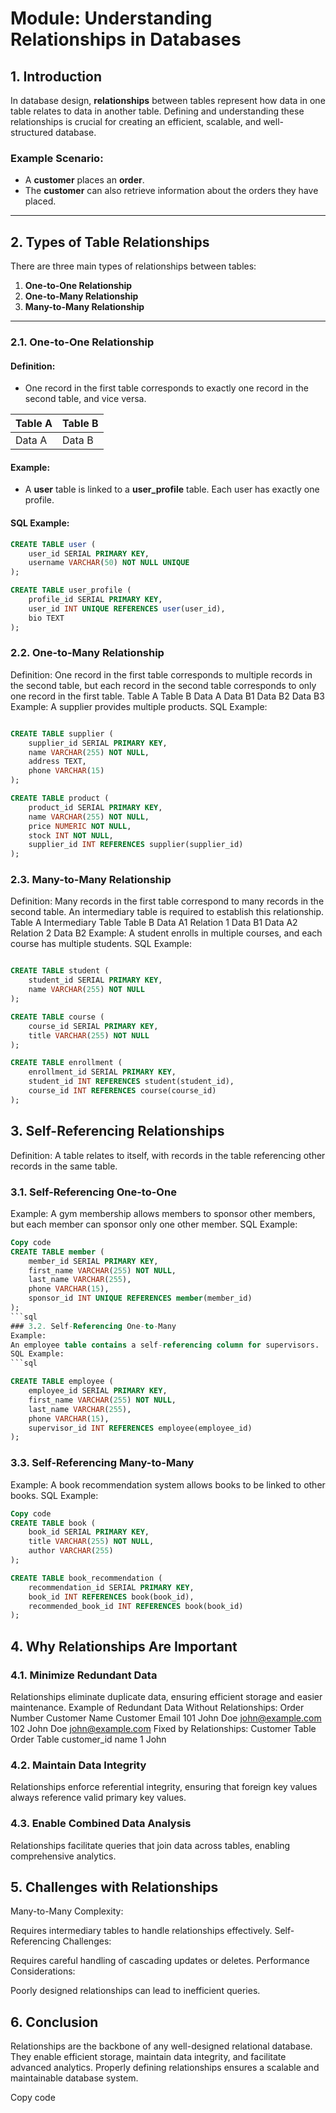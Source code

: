 # Module: Understanding Relationships in Databases

## 1. Introduction

In database design, **relationships** between tables represent how data in one table relates to data in another table. Defining and understanding these relationships is crucial for creating an efficient, scalable, and well-structured database.

### Example Scenario:
- A **customer** places an **order**.
- The **customer** can also retrieve information about the orders they have placed.

---

## 2. Types of Table Relationships

There are three main types of relationships between tables:

1. **One-to-One Relationship**
2. **One-to-Many Relationship**
3. **Many-to-Many Relationship**

---

### 2.1. One-to-One Relationship

#### Definition:
- One record in the first table corresponds to exactly one record in the second table, and vice versa.

| **Table A** | **Table B** |
|-------------|-------------|
| Data A      | Data B      |

#### Example:
- A **user** table is linked to a **user_profile** table. Each user has exactly one profile.

#### SQL Example:
```sql
CREATE TABLE user (
    user_id SERIAL PRIMARY KEY,
    username VARCHAR(50) NOT NULL UNIQUE
);

CREATE TABLE user_profile (
    profile_id SERIAL PRIMARY KEY,
    user_id INT UNIQUE REFERENCES user(user_id),
    bio TEXT
);
```

### 2.2. One-to-Many Relationship
Definition:
One record in the first table corresponds to multiple records in the second table, but each record in the second table corresponds to only one record in the first table.
Table A	Table B
Data A	Data B1
Data B2
Data B3
Example:
A supplier provides multiple products.
SQL Example:
```sql

CREATE TABLE supplier (
    supplier_id SERIAL PRIMARY KEY,
    name VARCHAR(255) NOT NULL,
    address TEXT,
    phone VARCHAR(15)
);

CREATE TABLE product (
    product_id SERIAL PRIMARY KEY,
    name VARCHAR(255) NOT NULL,
    price NUMERIC NOT NULL,
    stock INT NOT NULL,
    supplier_id INT REFERENCES supplier(supplier_id)
);
```
### 2.3. Many-to-Many Relationship
Definition:
Many records in the first table correspond to many records in the second table. An intermediary table is required to establish this relationship.
Table A	Intermediary Table	Table B
Data A1	Relation 1	Data B1
Data A2	Relation 2	Data B2
Example:
A student enrolls in multiple courses, and each course has multiple students.
SQL Example:
```sql

CREATE TABLE student (
    student_id SERIAL PRIMARY KEY,
    name VARCHAR(255) NOT NULL
);

CREATE TABLE course (
    course_id SERIAL PRIMARY KEY,
    title VARCHAR(255) NOT NULL
);

CREATE TABLE enrollment (
    enrollment_id SERIAL PRIMARY KEY,
    student_id INT REFERENCES student(student_id),
    course_id INT REFERENCES course(course_id)
);
```
## 3. Self-Referencing Relationships
Definition:
A table relates to itself, with records in the table referencing other records in the same table.
### 3.1. Self-Referencing One-to-One
Example:
A gym membership allows members to sponsor other members, but each member can sponsor only one other member.
SQL Example:
```sql
Copy code
CREATE TABLE member (
    member_id SERIAL PRIMARY KEY,
    first_name VARCHAR(255) NOT NULL,
    last_name VARCHAR(255),
    phone VARCHAR(15),
    sponsor_id INT UNIQUE REFERENCES member(member_id)
);
```sql
### 3.2. Self-Referencing One-to-Many
Example:
An employee table contains a self-referencing column for supervisors.
SQL Example:
```sql

CREATE TABLE employee (
    employee_id SERIAL PRIMARY KEY,
    first_name VARCHAR(255) NOT NULL,
    last_name VARCHAR(255),
    phone VARCHAR(15),
    supervisor_id INT REFERENCES employee(employee_id)
);
```
### 3.3. Self-Referencing Many-to-Many
Example:
A book recommendation system allows books to be linked to other books.
SQL Example:
```sql
Copy code
CREATE TABLE book (
    book_id SERIAL PRIMARY KEY,
    title VARCHAR(255) NOT NULL,
    author VARCHAR(255)
);

CREATE TABLE book_recommendation (
    recommendation_id SERIAL PRIMARY KEY,
    book_id INT REFERENCES book(book_id),
    recommended_book_id INT REFERENCES book(book_id)
);
```

## 4. Why Relationships Are Important
### 4.1. Minimize Redundant Data
Relationships eliminate duplicate data, ensuring efficient storage and easier maintenance.
Example of Redundant Data Without Relationships:
Order Number	Customer Name	Customer Email
101	John Doe	john@example.com
102	John Doe	john@example.com
Fixed by Relationships:
Customer Table	Order Table
customer_id	name
1	John
### 4.2. Maintain Data Integrity
Relationships enforce referential integrity, ensuring that foreign key values always reference valid primary key values.
### 4.3. Enable Combined Data Analysis
Relationships facilitate queries that join data across tables, enabling comprehensive analytics.
## 5. Challenges with Relationships
Many-to-Many Complexity:

Requires intermediary tables to handle relationships effectively.
Self-Referencing Challenges:

Requires careful handling of cascading updates or deletes.
Performance Considerations:

Poorly designed relationships can lead to inefficient queries.
## 6. Conclusion
Relationships are the backbone of any well-designed relational database. They enable efficient storage, maintain data integrity, and facilitate advanced analytics. Properly defining relationships ensures a scalable and maintainable database system.

Copy code





